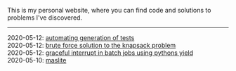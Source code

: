 This is my personal website, where you can find code and solutions to problems I've discovered.

-------------

2020-05-12: <a href="automating-generation-of-tests.html">automating generation of tests</a><br>
2020-05-12: <a href="brute-force-solution-to-the-knapsack-problem.html">brute force solution to the knapsack problem</a><br>
2020-05-12: <a href="graceful-interrupt-in-batch-jobs-using-pythons-yield.html">graceful interrupt in batch jobs using pythons yield</a><br>
2020-05-10: <a href="maslite.html">maslite</a><br>

